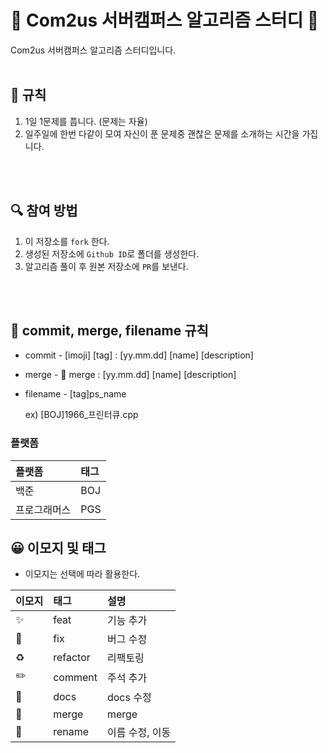 # 💯 Com2us 서버캠퍼스 알고리즘 스터디 📝
Com2us 서버캠퍼스 알고리즘 스터디입니다.
<br />
<br />

## 📌 규칙
1. 1일 1문제를 풉니다. (문제는 자율)
2. 일주일에 한번 다같이 모여 자신이 푼 문제중 괜찮은 문제를 소개하는 시간을 가집니다.

<br />
<br />

## 🔍 참여 방법
1. 이 저장소를 `fork` 한다.
2. 생성된 저장소에 `Github ID`로 폴더를 생성한다.
3. 알고리즘 풀이 후 원본 저장소에 `PR`를 보낸다.

<br/>
<br/>

## 📌 commit, merge, filename 규칙
- commit - [imoji] [tag] : [yy.mm.dd] [name] [description]
- merge - 🔀 merge : [yy.mm.dd] [name] [description]
- filename - [tag]ps_name

  ex) [BOJ]1966_프린터큐.cpp
### 플랫폼
| 플랫폼    | 태그  |
|:-------|:----|
| 백준     | BOJ |
| 프로그래머스 | PGS |


## 😀 이모지 및 태그

- 이모지는 선택에 따라 활용한다.

| 이모지 | 태그       | 설명                      |
|:----|:---------|:------------------------|
| ✨   | feat     | 기능 추가              |
| 🐛  | fix      | 버그 수정                   |
| ♻️  | refactor | 리팩토링                 |
| ✏️  | comment  | 주석 추가 |
| 📝  | docs     | docs 수정        |
| 🔀  | merge    | merge                   |
| 🚚  | rename   | 이름 수정, 이동        |


<br/>
